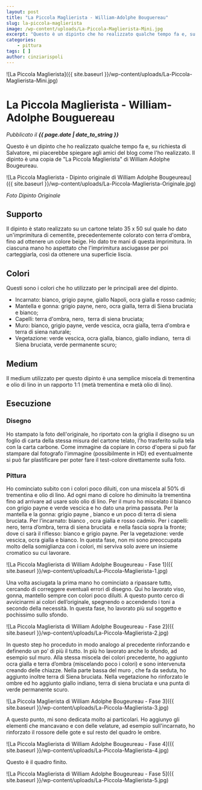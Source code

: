 ```yaml
---
layout: post
title: "La Piccola Maglierista - William-Adolphe Bouguereau"
slug: la-piccola-maglierista
image: /wp-content/uploads/La-Piccola-Maglierista-Mini.jpg
excerpt: "Questo è un dipinto che ho realizzato qualche tempo fa e, su richiesta di Salvatore, mi piacerebbe spiegare agli amici del blog come l&#039;ho realizzato. Il"
categories:
    - pittura
tags: [ ]
author: cinziarispoli
---
```


![La Piccola Maglierista]({{ site.baseurl }}/wp-content/uploads/La-Piccola-Maglierista-Mini.jpg)

# La Piccola Maglierista - William-Adolphe Bouguereau
_Pubblicato il **{{ page.date | date_to_string }}**_

Questo è un dipinto che ho realizzato qualche tempo fa e, su richiesta di Salvatore, mi piacerebbe spiegare agli amici del blog come l'ho realizzato. Il dipinto è una copia de "La Piccola Maglierista" di William Adolphe Bougeureau.

![La Piccola Maglierista - Dipinto originale di William Adolphe Bougeureau]({{ site.baseurl }}/wp-content/uploads/La-Piccola-Maglierista-Originale.jpg)

_Foto Dipinto Originale_

## Supporto

Il dipinto è stato realizzato su un cartone telato 35 x 50 sul quale ho dato un'imprimitura di cementite, precedentemente colorato con terra d'ombra, fino ad ottenere un colore beige. Ho dato tre mani di questa imprimitura. In ciascuna mano ho aspettato che l'imprimitura asciugasse per poi carteggiarla, così da ottenere una superficie liscia.

## Colori

Questi sono i colori che ho utilizzato per le principali aree del dipinto.

- Incarnato: bianco, grigio payne, giallo Napoli, ocra gialla e rosso cadmio;
- Mantella e gonna: grigio payne, nero, ocra gialla, terra di Siena bruciata e bianco;
- Capelli: terra d'ombra, nero,  terra di siena bruciata;
- Muro: bianco, grigio payne, verde vescica, ocra gialla, terra d'ombra e terra di siena naturale;
- Vegetazione: verde vescica, ocra gialla, bianco, giallo indiano,  terra di Siena bruciata, verde permanente scuro;

## Medium

Il medium utilizzato per questo dipinto è una semplice miscela di trementina e olio di lino in un rapporto 1:1 (metà trementina e metà olio di lino).

## Esecuzione

### Disegno

Ho stampato la foto dell'originale, ho riportato con la griglia il disegno su un foglio di carta della stessa misura del cartone telato, l'ho trasferito sulla tela con la carta carbone. Come immagine da copiare in corso d'opera si può far stampare dal fotografo l'immagine (possibilmente in HD) ed eventualmente si può far plastificare per poter fare il test-colore direttamente sulla foto.

### Pittura

Ho cominciato subito con i colori poco diluiti, con una miscela al 50% di trementina e olio di lino. Ad ogni mano di colore ho diminuito la trementina fino ad arrivare ad usare solo olio di lino. Per il muro ho miscelato il bianco con grigio payne e verde vescica e ho dato una prima passata. Per la mantella e la gonna: grigio payne , bianco e un poco di terra di siena bruciata. Per l’incarnato: bianco , ocra gialla e rosso cadmio. Per i capelli: nero, terra d’ombra, terra di siena bruciata  e nella fascia sopra la fronte; dove ci sarà il riflesso: bianco e grigio payne. Per la vegetazione: verde vescica, ocra gialla e bianco. In questa fase, non mi sono preoccupata molto della somiglianza con i colori, mi serviva solo avere un insieme cromatico su cui lavorare. 

![La Piccola Maglierista di William Adolphe Bougeureau - Fase 1]({{ site.baseurl }}/wp-content/uploads/La-Piccola-Maglierista-1.jpg)

Una volta asciugata la prima mano ho cominciato a ripassare tutto, cercando di correggere eventuali errori di disegno. Qui ho lavorato viso, gonna, mantello sempre con colori poco diluiti. A questo punto cerco di avvicinarmi ai colori dell’originale, spegnendo o accendendo i toni a secondo della necessità. In questa fase, ho lavorato più sul soggetto e pochissimo sullo sfondo. 

![La Piccola Maglierista di William Adolphe Bougeureau - Fase 2]({{ site.baseurl }}/wp-content/uploads/La-Piccola-Maglierista-2.jpg)

In questo step ho proceduto in modo analogo al precedente rinforzando e definendo un po’ di più il tutto. In più ho lavorato anche lo sfondo, ad esempio sul muro. Alla stessa miscela dei colori precedente, ho aggiunto ocra gialla e terra d’ombra (miscelando poco i colori) e sono intervenuta creando delle chiazze. Nella parte bassa del muro , che fa da seduta, ho aggiunto inoltre terra di Siena bruciata. Nella vegetazione ho rinforzato le ombre ed ho aggiunto giallo indiano, terra di siena bruciata e una punta di verde permanente scuro.

![La Piccola Maglierista di William Adolphe Bougeureau - Fase 3]({{ site.baseurl }}/wp-content/uploads/La-Piccola-Maglierista-3.jpg)

A questo punto, mi sono dedicata molto ai particolari. Ho aggiunyo gli elementi che mancavano e con delle velature, ad esempio sull'incarnato, ho rinforzato il rossore delle gote e sul resto del quadro le ombre.

![La Piccola Maglierista di William Adolphe Bougeureau - Fase 4]({{ site.baseurl }}/wp-content/uploads/La-Piccola-Maglierista-4.jpg)

Questo è il quadro finito.

![La Piccola Maglierista di William Adolphe Bougeureau - Fase 5]({{ site.baseurl }}/wp-content/uploads/La-Piccola-Maglierista-5.jpg)
